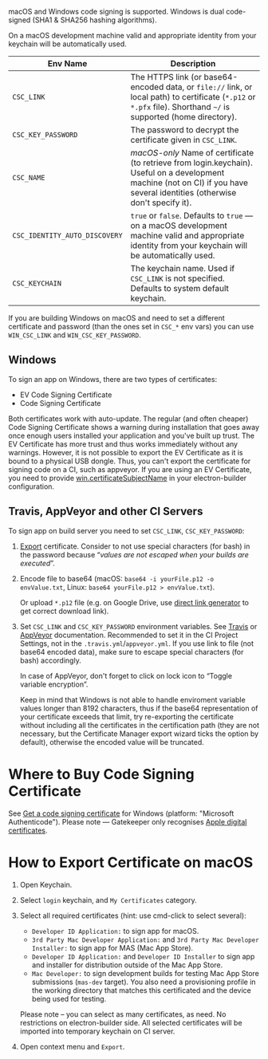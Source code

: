 macOS and Windows code signing is supported. Windows is dual code-signed (SHA1 & SHA256 hashing algorithms).

On a macOS development machine valid and appropriate identity from your keychain will be automatically used.

| Env Name       |  Description
| -------------- | -----------
| `CSC_LINK`                   | The HTTPS link (or base64-encoded data, or `file://` link, or local path) to certificate (`*.p12` or `*.pfx` file). Shorthand `~/` is supported (home directory).
| `CSC_KEY_PASSWORD`           | The password to decrypt the certificate given in `CSC_LINK`.
| `CSC_NAME`                   | *macOS-only* Name of certificate (to retrieve from login.keychain). Useful on a development machine (not on CI) if you have several identities (otherwise don't specify it).
| `CSC_IDENTITY_AUTO_DISCOVERY`| `true` or `false`. Defaults to `true` — on a macOS development machine valid and appropriate identity from your keychain will be automatically used.
| `CSC_KEYCHAIN`| The keychain name. Used if `CSC_LINK` is not specified. Defaults to system default keychain.

If you are building Windows on macOS and need to set a different certificate and password (than the ones set in `CSC_*` env vars) you can use `WIN_CSC_LINK` and `WIN_CSC_KEY_PASSWORD`.

## Windows

To sign an app on Windows, there are two types of certificates:

* EV Code Signing Certificate
* Code Signing Certificate

Both certificates work with auto-update. The regular (and often cheaper) Code Signing Certificate shows a warning during installation that goes away once enough users installed your application and you've built up trust. The EV Certificate has more trust and thus works immediately without any warnings. However, it is not possible to export the EV Certificate as it is bound to a physical USB dongle. Thus, you can't export the certificate for signing code on a CI, such as appveyor. If you are using an EV Certificate, you need to provide [win.certificateSubjectName](/configuration/win.md#WindowsConfiguration-certificateSubjectName) in your electron-builder configuration.

## Travis, AppVeyor and other CI Servers
To sign app on build server you need to set `CSC_LINK`, `CSC_KEY_PASSWORD`:

1. [Export](https://developer.apple.com/library/ios/documentation/IDEs/Conceptual/AppDistributionGuide/MaintainingCertificates/MaintainingCertificates.html#//apple_ref/doc/uid/TP40012582-CH31-SW7) certificate.
 Consider to not use special characters (for bash) in the password because “*values are not escaped when your builds are executed*”.
2. Encode file to base64 (macOS: `base64 -i yourFile.p12 -o envValue.txt`, Linux: `base64 yourFile.p12 > envValue.txt`).

   Or upload `*.p12` file (e.g. on Google Drive, use [direct link generator](http://www.syncwithtech.org/p/direct-download-link-generator.html) to get correct download link).

3. Set `CSC_LINK` and `CSC_KEY_PASSWORD` environment variables. See [Travis](https://docs.travis-ci.com/user/environment-variables/#Defining-Variables-in-Repository-Settings) or [AppVeyor](https://www.appveyor.com/docs/build-configuration#environment-variables) documentation.
   Recommended to set it in the CI Project Settings, not in the `.travis.yml`/`appveyor.yml`. If you use link to file (not base64 encoded data), make sure to escape special characters (for bash) accordingly.

   In case of AppVeyor, don't forget to click on lock icon to “Toggle variable encryption”.

   Keep in mind that Windows is not able to handle enviroment variable values longer than 8192 characters, thus if the base64 representation of your certificate exceeds that limit, try re-exporting the certificate without including all the certificates in the certification path (they are not necessary, but the Certificate Manager export wizard ticks the option by default), otherwise the encoded value will be truncated.

# Where to Buy Code Signing Certificate
See [Get a code signing certificate](https://msdn.microsoft.com/windows/hardware/drivers/dashboard/get-a-code-signing-certificate) for Windows (platform: "Microsoft Authenticode").
Please note — Gatekeeper only recognises [Apple digital certificates](http://stackoverflow.com/questions/11833481/non-apple-issued-code-signing-certificate-can-it-work-with-mac-os-10-8-gatekeep).

# How to Export Certificate on macOS

1. Open Keychain.
2. Select `login` keychain, and `My Certificates` category.
3. Select all required certificates (hint: use cmd-click to select several):
   * `Developer ID Application:` to sign app for macOS.
   * `3rd Party Mac Developer Application:` and `3rd Party Mac Developer Installer:` to sign app for MAS (Mac App Store).
   * `Developer ID Application:` and `Developer ID Installer` to sign app and installer for distribution outside of the Mac App Store.
   * `Mac Developer:` to sign development builds for testing Mac App Store submissions (`mas-dev` target). You also need a provisioning profile in the working directory that matches this certificated and the device being used for testing.

   Please note – you can select as many certificates, as need. No restrictions on electron-builder side.
   All selected certificates will be imported into temporary keychain on CI server.
4. Open context menu and `Export`.
